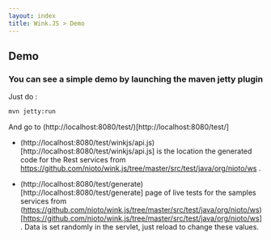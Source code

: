 ```yaml
---
layout: index
title: Wink.JS > Demo
---
```


## Demo

### You can see a simple demo by launching the maven jetty plugin

Just do :

```bash
mvn jetty:run
```

And go to (http://localhost:8080/test/)[http://localhost:8080/test/]

*  (http://localhost:8080/test/winkjs/api.js)[http://localhost:8080/test/winkjs/api.js] is the location the generated code for the Rest services from https://github.com/nioto/wink.js/tree/master/src/test/java/org/nioto/ws .

* (http://localhost:8080/test/generate)[http://localhost:8080/test/generate] page of live tests for the samples services from (https://github.com/nioto/wink.js/tree/master/src/test/java/org/nioto/ws)[https://github.com/nioto/wink.js/tree/master/src/test/java/org/nioto/ws]. Data is set randomly in the servlet, just reload to change these values.


